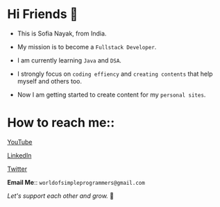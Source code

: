 

<!--
**nayaksofia/nayaksofia** is a ✨ _special_ ✨ repository because its `README.md` (this file) appears on your GitHub profile.

Here are some ideas to get you started:

- 🔭 I’m currently working on ...
- 🌱 I’m currently learning ...
- 👯 I’m looking to collaborate on ...
- 🤔 I’m looking for help with ...
- 💬 Ask me about ...
- 📫 How to reach me: ...
- 😄 Pronouns: ...
- ⚡ Fun fact: ...
-->
# Hi Friends 👋

- This is Sofia Nayak, from India. 

- My mission is to become a `Fullstack Developer`.

- I am currently learning `Java` and `DSA`.

- I strongly focus on `coding effiency` and `creating contents` that help myself and others too.

- Now I am getting started to create content for my `personal sites`.

# How to reach me::

[YouTube](https://www.youtube.com/channel/UC52FbJvOtKytDuiZJP8St8Q "CodeWithSofia")

[LinkedIn](https://www.linkedin.com/in/sofia-nayak-7177132b/ "LinkedIn-Sofia")

[Twitter](https://twitter.com/nayak_sofia)

**Email Me**:: `worldofsimpleprogrammers@gmail.com`


*Let's support each other and grow.* 🌱
